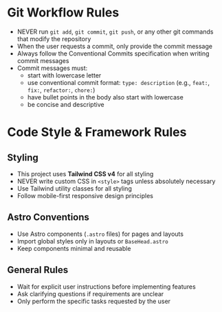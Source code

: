 # Git Workflow Rules

- NEVER run `git add`, `git commit`, `git push`, or any other git commands that modify the repository
- When the user requests a commit, only provide the commit message
- Always follow the Conventional Commits specification when writing commit messages
- Commit messages must:
  - start with lowercase letter
  - use conventional commit format: `type: description` (e.g., `feat:`, `fix:`, `refactor:`, `chore:`)
  - have bullet points in the body also start with lowercase
  - be concise and descriptive

# Code Style & Framework Rules

## Styling
- This project uses **Tailwind CSS v4** for all styling
- NEVER write custom CSS in `<style>` tags unless absolutely necessary
- Use Tailwind utility classes for all styling
- Follow mobile-first responsive design principles

## Astro Conventions
- Use Astro components (`.astro` files) for pages and layouts
- Import global styles only in layouts or `BaseHead.astro`
- Keep components minimal and reusable

## General Rules
- Wait for explicit user instructions before implementing features
- Ask clarifying questions if requirements are unclear
- Only perform the specific tasks requested by the user
